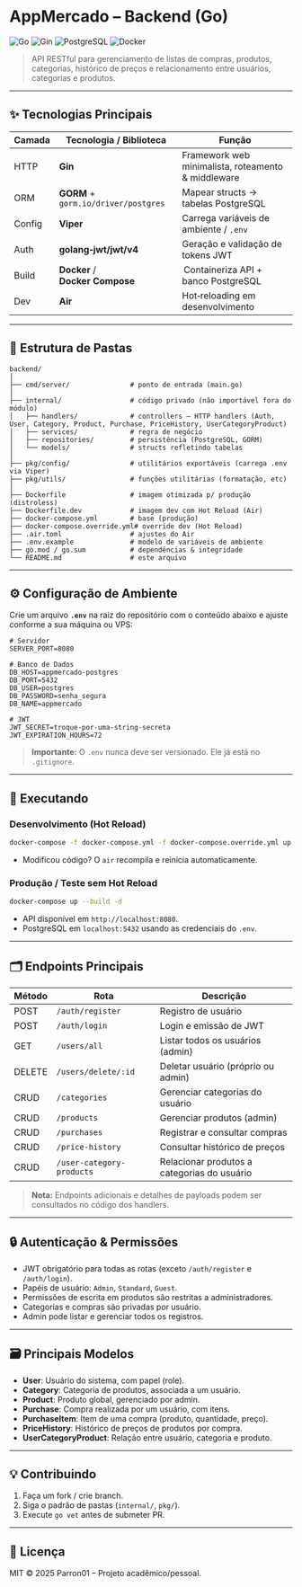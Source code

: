 # AppMercado – Backend (Go)

![Go](https://img.shields.io/badge/Go-1.24.x-blue?logo=go)
![Gin](https://img.shields.io/badge/Gin-1.10-green?logo=go)
![PostgreSQL](https://img.shields.io/badge/PostgreSQL-14-blue?logo=postgresql)
![Docker](https://img.shields.io/badge/Docker-Compose-blue?logo=docker)

> API RESTful para gerenciamento de listas de compras, produtos, categorias, histórico de preços e relacionamento entre usuários, categorias e produtos.

---

## ✨ Tecnologias Principais

| Camada | Tecnologia / Biblioteca                                    | Função                                             |
| ------ | ---------------------------------------------------------- | -------------------------------------------------- |
| HTTP   | **Gin**                | Framework web minimalista, roteamento & middleware |
| ORM    | **GORM** + `gorm.io/driver/postgres`   | Mapear structs → tabelas PostgreSQL                |
| Config | **Viper**                | Carrega variáveis de ambiente / `.env`             |
| Auth   | **golang‑jwt/jwt/v4** | Geração e validação de tokens JWT                  |
| Build  | **Docker** / **Docker Compose**                            |  Containeriza API + banco PostgreSQL               |
| Dev    | **Air**                | Hot‑reloading em desenvolvimento                   |

---

## 📂 Estrutura de Pastas

```
backend/
│
├── cmd/server/               # ponto de entrada (main.go)
│
├── internal/                 # código privado (não importável fora do módulo)
│   ├── handlers/             # controllers – HTTP handlers (Auth, User, Category, Product, Purchase, PriceHistory, UserCategoryProduct)
│   ├── services/             # regra de negócio
│   ├── repositories/         # persistência (PostgreSQL, GORM)
│   └── models/               # structs refletindo tabelas
│
├── pkg/config/               # utilitários exportáveis (carrega .env via Viper)
├── pkg/utils/                # funções utilitárias (formatação, etc)
│
├── Dockerfile                # imagem otimizada p/ produção (distroless)
├── Dockerfile.dev            # imagem dev com Hot Reload (Air)
├── docker-compose.yml        # base (produção)
├── docker-compose.override.yml# override dev (Hot Reload)
├── .air.toml                 # ajustes do Air
├── .env.example              # modelo de variáveis de ambiente
├── go.mod / go.sum           # dependências & integridade
└── README.md                 # este arquivo
```

---

## ⚙️ Configuração de Ambiente

Crie um arquivo **`.env`** na raiz do repositório com o conteúdo abaixo e ajuste conforme a sua máquina ou VPS:

```env
# Servidor
SERVER_PORT=8080

# Banco de Dados
DB_HOST=appmercado-postgres
DB_PORT=5432
DB_USER=postgres
DB_PASSWORD=senha_segura
DB_NAME=appmercado

# JWT
JWT_SECRET=troque-por-uma-string-secreta
JWT_EXPIRATION_HOURS=72
```

> **Importante:** O `.env` nunca deve ser versionado. Ele já está no `.gitignore`.

---

## 🚀 Executando

### Desenvolvimento (Hot Reload)

```bash
docker-compose -f docker-compose.yml -f docker-compose.override.yml up --build
```

* Modificou código? O `air` recompila e reinicia automaticamente.

### Produção / Teste sem Hot Reload

```bash
docker-compose up --build -d
```

* API disponível em `http://localhost:8080`.
* PostgreSQL em `localhost:5432` usando as credenciais do `.env`.

---

## 🗂️ Endpoints Principais

| Método | Rota             | Descrição                                      |
| ------ | ---------------- | ---------------------------------------------- |
| POST   | `/auth/register` | Registro de usuário                            |
| POST   | `/auth/login`    | Login e emissão de JWT                         |
| GET    | `/users/all`     | Listar todos os usuários (admin)               |
| DELETE | `/users/delete/:id` | Deletar usuário (próprio ou admin)           |
| CRUD   | `/categories`    | Gerenciar categorias do usuário                |
| CRUD   | `/products`      | Gerenciar produtos (admin)                     |
| CRUD   | `/purchases`     | Registrar e consultar compras                  |
| CRUD   | `/price-history` | Consultar histórico de preços                  |
| CRUD   | `/user-category-products` | Relacionar produtos a categorias do usuário |

> **Nota:** Endpoints adicionais e detalhes de payloads podem ser consultados no código dos handlers.

---

## 🔒 Autenticação & Permissões

- JWT obrigatório para todas as rotas (exceto `/auth/register` e `/auth/login`).
- Papéis de usuário: `Admin`, `Standard`, `Guest`.
- Permissões de escrita em produtos são restritas a administradores.
- Categorias e compras são privadas por usuário.
- Admin pode listar e gerenciar todos os registros.

---

## 🗃️ Principais Modelos

- **User**: Usuário do sistema, com papel (role).
- **Category**: Categoria de produtos, associada a um usuário.
- **Product**: Produto global, gerenciado por admin.
- **Purchase**: Compra realizada por um usuário, com itens.
- **PurchaseItem**: Item de uma compra (produto, quantidade, preço).
- **PriceHistory**: Histórico de preços de produtos por compra.
- **UserCategoryProduct**: Relação entre usuário, categoria e produto.

---

## 💡 Contribuindo

1. Faça um fork / crie branch.
2. Siga o padrão de pastas (`internal/`, `pkg/`).
3. Execute `go vet` antes de submeter PR.

---

## 📜 Licença

MIT © 2025 Parron01 – Projeto acadêmico/pessoal.
